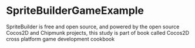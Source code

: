 # SpriteBuilderGameExample
SpriteBuilder is free and open source, and powered by the open source Cocos2D and Chipmunk projects, this study is part of book called Cocos2D cross platform game development cookbook

